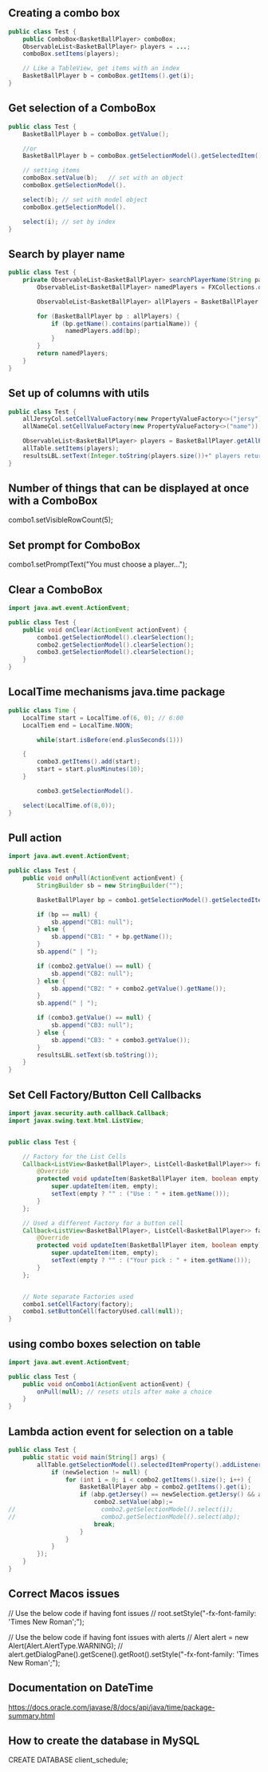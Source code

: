 ## Creating a combo box

```java
public class Test {
    public ComboBox<BasketBallPlayer> comboBox;
    ObservableList<BasketBallPlayer> players = ...;
    comboBox.setItems(players);

    // Like a TableView, get items with an index
    BasketBallPlayer b = comboBox.getItems().get(i);
}
```

## Get selection of a ComboBox

```java
public class Test {
    BasketBallPlayer b = comboBox.getValue();

    //or
    BasketBallPlayer b = comboBox.getSelectionModel().getSelectedItem();

    // setting items
    comboBox.setValue(b);   // set with an object
    comboBox.getSelectionModel().

    select(b); // set with model object
    comboBox.getSelectionModel().

    select(i); // set by index
}
```

## Search by player name

```java
public class Test {
    private ObservableList<BasketBallPlayer> searchPlayerName(String partialName) {
        ObservableList<BasketBallPlayer> namedPlayers = FXCollections.observableArrayList();

        ObservableList<BasketBallPlayer> allPlayers = BasketBallPlayer.getAllPlayers();

        for (BasketBallPlayer bp : allPlayers) {
            if (bp.getName().contains(partialName)) {
                namedPlayers.add(bp);
            }
        }
        return namedPlayers;
    }
}

```

## Set up of columns with utils

```java
public class Test {
    allJersyCol.setCellValueFactory(new PropertyValueFactory<>("jersy"));
    allNameCol.setCellValueFactory(new PropertyValueFactory<>("name"));

    ObservableList<BasketBallPlayer> players = BasketBallPlayer.getAllPlayers();
    allTable.setItems(players);
    resultsLBL.setText(Integer.toString(players.size())+" players returned");
}
```

## Number of things that can be displayed at once with a ComboBox

combo1.setVisibleRowCount(5);

## Set prompt for ComboBox

combo1.setPromptText("You must choose a player...");

## Clear a ComboBox

```java
import java.awt.event.ActionEvent;

public class Test {
    public void onClear(ActionEvent actionEvent) {
        combo1.getSelectionModel().clearSelection();
        combo2.getSelectionModel().clearSelection();
        combo3.getSelectionModel().clearSelection();
    }
}
```

## LocalTime mechanisms java.time package

```java
public class Time {
    LocalTime start = LocalTime.of(6, 0); // 6:00
    LocalTiem end = LocalTime.NOON;

        while(start.isBefore(end.plusSeconds(1)))

    {
        combo3.getItems().add(start);
        start = start.plusMinutes(10);
    }

        combo3.getSelectionModel().

    select(LocalTime.of(8,0));
}
```

## Pull action

```java
import java.awt.event.ActionEvent;

public class Test {
    public void onPull(ActionEvent actionEvent) {
        StringBuilder sb = new StringBuilder("");

        BasketBallPlayer bp = combo1.getSelectionModel().getSelectedItem();

        if (bp == null) {
            sb.append("CB1: null");
        } else {
            sb.append("CB1: " + bp.getName());
        }
        sb.append(" | ");

        if (combo2.getValue() == null) {
            sb.append("CB2: null");
        } else {
            sb.append("CB2: " + combo2.getValue().getName());
        }
        sb.append(" | ");

        if (combo3.getValue() == null) {
            sb.append("CB3: null");
        } else {
            sb.append("CB3: " + combo3.getValue());
        }
        resultsLBL.setText(sb.toString());
    }
}
```

## Set Cell Factory/Button Cell Callbacks

```java
import javax.security.auth.callback.Callback;
import javax.swing.text.html.ListView;


public class Test {

    // Factory for the List Cells
    Callback<ListView<BasketBallPlayer>, ListCell<BasketBallPlayer>> factory = lv -> new ListCell<BasketBallPlayer>() {
        @Override
        protected void updateItem(BasketBallPlayer item, boolean empty) {
            super.updateItem(item, empty);
            setText(empty ? "" : ("Use : " + item.getName()));
        }
    };

    // Used a different Factory for a button cell
    Callback<ListView<BasketBallPlayer>, ListCell<BasketBallPlayer>> factoryUsed = lv -> new ListCell<BasketBallPlayer>() {
        @Override
        protected void updateItem(BasketBallPlayer item, boolean empty) {
            super.updateItem(item, empty);
            setText(empty ? "" : ("Your pick : " + item.getName()));
        }
    };


    // Note separate Factories used
    combo1.setCellFactory(factory);
    combo1.setButtonCell(factoryUsed.call(null));
}
```

## using combo boxes selection on table

```java
import java.awt.event.ActionEvent;

public class Test {
    public void onCombo1(ActionEvent actionEvent) {
        onPull(null); // resets utils after make a choice
    }
}
```

## Lambda action event for selection on a table

```java
public class Test {
    public static void main(String[] args) {
        allTable.getSelectionModel().selectedItemProperty().addListener((obs, oldSelection, newSelection) -> {
            if (newSelection != null) {
                for (int i = 0; i < combo2.getItems().size(); i++) {
                    BasketBallPlayer abp = combo2.getItems().get(i);
                    if (abp.getJersey() == newSelection.getJersy() && abp.getName().equals(newSelection.getName())) {
                        combo2.setValue(abp);=
//                        combo2.getSelectionModel().select(i); 
//                        combo2.getSelectionModel().select(abp);
                        break;
                    }
                }
            }
        });
    }
}
```

## Correct Macos issues

// Use the below code if having font issues
// root.setStyle("-fx-font-family: 'Times New Roman';");

// Use the below code if having font issues with alerts
// Alert alert = new Alert(Alert.AlertType.WARNING);
// alert.getDialogPane().getScene().getRoot().setStyle("-fx-font-family: 'Times New Roman';");


## Documentation on DateTime

https://docs.oracle.com/javase/8/docs/api/java/time/package-summary.html


## How to create the database in MySQL

CREATE DATABASE client_schedule;

